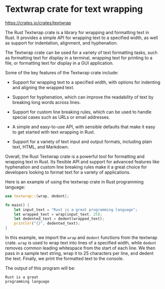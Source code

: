 # Textwrap crate for text wrapping

<https://crates.io/crates/textwrap>

The Rust Textwrap crate is a library for wrapping and formatting text in Rust. It provides a simple API for wrapping text to a specified width, as well as support for indentation, alignment, and hyphenation.

The Textwrap crate can be used for a variety of text formatting tasks, such as formatting text for display in a terminal, wrapping text for printing to a file, or formatting text for display in a GUI application.

Some of the key features of the Textwrap crate include:

* Support for wrapping text to a specified width, with options for indenting and aligning the wrapped text.

* Support for hyphenation, which can improve the readability of text by breaking long words across lines.

* Support for custom line breaking rules, which can be used to handle special cases such as URLs or email addresses.

* A simple and easy-to-use API, with sensible defaults that make it easy to get started with text wrapping in Rust.

* Support for a variety of text input and output formats, including plain text, HTML, and Markdown.

Overall, the Rust Textwrap crate is a powerful tool for formatting and wrapping text in Rust. Its flexible API and support for advanced features like hyphenation and custom line breaking rules make it a great choice for developers looking to format text for a variety of applications.

Here is an example of using the textwrap crate in Rust programming language:

```rust
use textwrap::{wrap, dedent};

fn main() {
    let input_text = "Rust is a great programming language";
    let wrapped_text = wrap(input_text, 25);
    let dedented_text = dedent(wrapped_text);
    println!("{}", dedented_text);
}
```

In this example, we import the `wrap` and `dedent` functions from the textwrap crate. `wrap` is used to wrap text into lines of a specified width, while `dedent` removes common leading whitespace from the start of each line. We then pass in a sample text string, wrap it to 25 characters per line, and dedent the text. Finally, we print the formatted text to the console.

The output of this program will be:

```text
Rust is a great
programming language
```
